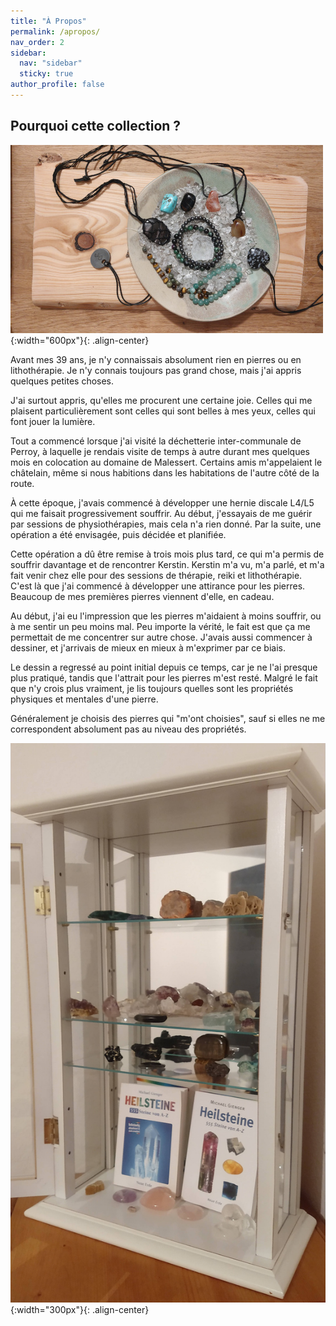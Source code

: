 ```yaml
---
title: "À Propos"
permalink: /apropos/
nav_order: 2
sidebar:
  nav: "sidebar"
  sticky: true
author_profile: false
---
```


## Pourquoi cette collection ?

![recharge](/assets/images/default_teaser_500x300.jpg "Recharge"){:width="600px"}{: .align-center}

Avant mes 39 ans, je n'y connaissais absolument rien en pierres ou en lithothérapie.
Je n'y connais toujours pas grand chose, mais j'ai appris quelques petites choses.

J'ai surtout appris, qu'elles me procurent une certaine joie. Celles qui me plaisent 
particulièrement sont celles qui sont belles à mes yeux, celles qui font jouer la 
lumière.

Tout a commencé lorsque j'ai visité la déchetterie inter-communale de Perroy, à laquelle
je rendais visite de temps à autre durant mes quelques mois en colocation au domaine
de Malessert. Certains amis m'appelaient le châtelain, même si nous habitions dans les
habitations de l'autre côté de la route.

À cette époque, j'avais commencé à développer une hernie discale L4/L5 qui me faisait 
progressivement souffrir. Au début, j'essayais de me guérir par sessions de physiothérapies,
mais cela n'a rien donné. Par la suite, une opération a été envisagée, puis décidée et 
planifiée.

Cette opération a dû être remise à trois mois plus tard, ce qui m'a permis de souffrir 
davantage et de rencontrer Kerstin. Kerstin m'a vu, m'a parlé, et m'a fait venir chez
elle pour des sessions de thérapie, reiki et lithothérapie. C'est là que j'ai commencé
à développer une attirance pour les pierres. Beaucoup de mes premières pierres viennent 
d'elle, en cadeau.

Au début, j'ai eu l'impression que les pierres m'aidaient à moins souffrir, ou à me 
sentir un peu moins mal. Peu importe la vérité, le fait est que ça me permettait de
me concentrer sur autre chose. J'avais aussi commencer à dessiner, et j'arrivais de
mieux en mieux à m'exprimer par ce biais.

Le dessin a regressé au point initial depuis ce temps, car je ne l'ai presque plus
pratiqué, tandis que l'attrait pour les pierres m'est resté. Malgré le fait que n'y 
crois plus vraiment, je lis toujours quelles sont les propriétés physiques et mentales
d'une pierre.

Généralement je choisis des pierres qui "m'ont choisies", sauf si elles ne me correspondent
absolument pas au niveau des propriétés.

![vitrine](/assets/images/vitrine_20200520_cropped.jpg "Vitrine"){:width="300px"}{: .align-center}
